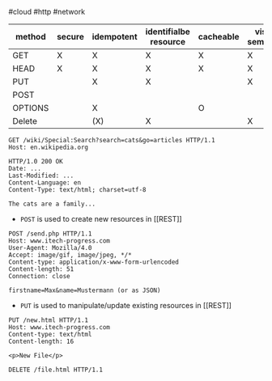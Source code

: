 #cloud #http #network 

| method  | secure | idempotent | identifialbe resource | cacheable | visible semantics |
| ------- | ------ | ---------- | --------------------- | --------- | ----------------- |
| GET     | X      | X          | X                     | X         | X                 |
| HEAD    | X      | X          | X                     | X         | X                 |
| PUT     |        | X          | X                     |           | X                 |
| POST    |        |            |                       |           |                   |
| OPTIONS |        | X          |                       | O         |                   |
| Delete  |        | (X)        | X                     |           | X                  |

```http
GET /wiki/Special:Search?search=cats&go=articles HTTP/1.1
Host: en.wikipedia.org
```
```http
HTTP/1.0 200 OK
Date: ...
Last-Modified: ...
Content-Language: en
Content-Type: text/html; charset=utf-8

The cats are a family...
```

- `POST` is used to create new resources in [[REST]]
```http
POST /send.php HTTP/1.1
Host: www.itech-progress.com
User-Agent: Mozilla/4.0
Accept: image/gif, image/jpeg, */*
Content-type: application/x-www-form-urlencoded
Content-length: 51
Connection: close

firstname=Max&name=Mustermann (or as JSON)
```

- `PUT` is used to manipulate/update existing resources in [[REST]]
```http
PUT /new.html HTTP/1.1
Host: www.itech-progress.com
Content-type: text/html
Content-length: 16

<p>New File</p>
```
```http
DELETE /file.html HTTP/1.1
```
